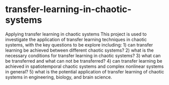 # transfer-learning-in-chaotic-systems
Applying transfer learning in chaotic systems
This project is used to investigate the application of transfer learning techniques in chaotic systems, with the key questions to be explore including: 1) can transfer learning be achieved between different chaotic systems? 2) what is the necessary conditions for transfer learning in chaotic systems? 3) what can be transferred and what can not be transferred? 4) can transfer learning be achieved in spatiotemporal chaotic systems and complex nonlinear systems in general? 5) what is the potential application of transfer learning of chaotic systems in engineering, biology, and brain science.
